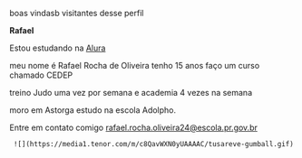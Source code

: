  boas vindasb visitantes desse perfil
   
  **Rafael**
   
  Estou estudando na [Alura](https://www.alura.com.br/?srsltid=AfmBOooBZRmWiS5Ow6XDM57ylOogfMUofpIPU2it4kmRjqK4Y_K02Z0-)

   meu nome é Rafael Rocha de Oliveira tenho 15 anos faço um curso chamado CEDEP
   
   treino Judo uma vez por semana e academia 4 vezes na semana
   
   moro em Astorga estudo na escola Adolpho.

   
   Entre em contato comigo rafael.rocha.oliveira24@escola.pr.gov.br


  
     ![](https://media1.tenor.com/m/c8QavWXN0yUAAAAC/tusareve-gumball.gif)
     
   
